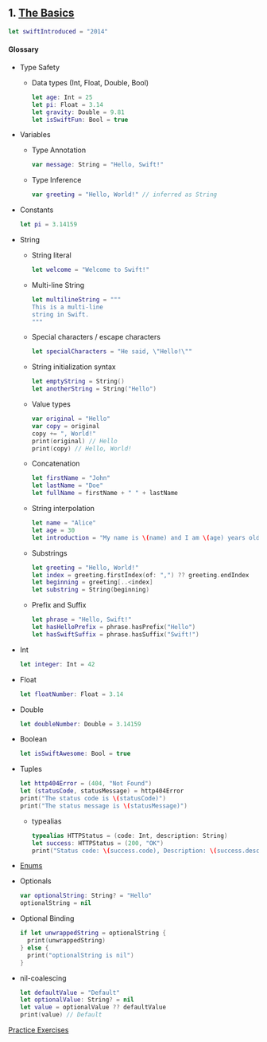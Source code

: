 ## 1. [The Basics](https://docs.swift.org/swift-book/LanguageGuide/TheBasics.html)

   ```swift 
   let swiftIntroduced = "2014"
   ```
   
   #### Glossary
   
  * Type Safety
    * Data types (Int, Float, Double, Bool)
      ```swift
      let age: Int = 25
      let pi: Float = 3.14
      let gravity: Double = 9.81
      let isSwiftFun: Bool = true
      ```

  * Variables 
    * Type Annotation 
      ```swift
      var message: String = "Hello, Swift!"
      ```
    * Type Inference
      ```swift
      var greeting = "Hello, World!" // inferred as String
      ```

  * Constants
    ```swift
    let pi = 3.14159
    ```

  * String
    * String literal 
      ```swift
      let welcome = "Welcome to Swift!"
      ```
    * Multi-line String 
      ```swift
      let multilineString = """
      This is a multi-line
      string in Swift.
      """
      ```
    * Special characters / escape characters 
      ```swift
      let specialCharacters = "He said, \"Hello!\""
      ```
    * String initialization syntax
      ```swift
      let emptyString = String()
      let anotherString = String("Hello")
      ```
    * Value types 
      ```swift
      var original = "Hello"
      var copy = original
      copy += ", World!"
      print(original) // Hello
      print(copy) // Hello, World!
      ```
    * Concatenation
      ```swift
      let firstName = "John"
      let lastName = "Doe"
      let fullName = firstName + " " + lastName
      ```
    * String interpolation 
      ```swift
      let name = "Alice"
      let age = 30
      let introduction = "My name is \(name) and I am \(age) years old."
      ```
    * Substrings
      ```swift
      let greeting = "Hello, World!"
      let index = greeting.firstIndex(of: ",") ?? greeting.endIndex
      let beginning = greeting[..<index]
      let substring = String(beginning)
      ```
    * Prefix and Suffix
      ```swift
      let phrase = "Hello, Swift!"
      let hasHelloPrefix = phrase.hasPrefix("Hello")
      let hasSwiftSuffix = phrase.hasSuffix("Swift!")
      ```

  * Int 
    ```swift
    let integer: Int = 42
    ```

  * Float
    ```swift
    let floatNumber: Float = 3.14
    ```

  * Double 
    ```swift
    let doubleNumber: Double = 3.14159
    ```

  * Boolean 
    ```swift
    let isSwiftAwesome: Bool = true
    ```

  * Tuples
    ```swift
    let http404Error = (404, "Not Found")
    let (statusCode, statusMessage) = http404Error
    print("The status code is \(statusCode)")
    print("The status message is \(statusMessage)")
    ```

    * typealias
      ```swift
      typealias HTTPStatus = (code: Int, description: String)
      let success: HTTPStatus = (200, "OK")
      print("Status code: \(success.code), Description: \(success.description)")
      ```

  * [Enums](theory/enums.md)

  * Optionals 
    ```swift
    var optionalString: String? = "Hello"
    optionalString = nil
    ```

  * Optional Binding 
    ```swift
    if let unwrappedString = optionalString {
      print(unwrappedString)
    } else {
      print("optionalString is nil")
    }
    ```

  * nil-coalescing
    ```swift
    let defaultValue = "Default"
    let optionalValue: String? = nil
    let value = optionalValue ?? defaultValue
    print(value) // Default
    ```
   
  [Practice Exercises](https://github.com/geoter/Swift-Fundamentals/blob/main/The-Basics-Basic-Operators-Exercises.md)